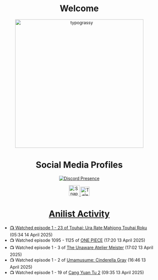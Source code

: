 <div align="center">

# Welcome
<a href="https://github.com/kawarimidoll/typograssy">
    <img alt="typograssy" src="https://typograssy.deno.dev/api?text=%E3%82%88%E3%81%86%E3%81%93%E3%81%9D%E3%81%BF%E3%81%AA%E3%81%95%E3%82%93%20-%20Sheby--&&l0=none&l1=82d9d0&l2=027353&l3=038c4c&l4=01402e&bg=none&frame=none&speed=100&comment=" width="421.99">
</a>

</div>

<div align="center">

# Social Media Profiles

[![Discord Presence](https://lanyard.cnrad.dev/api/612532963938271232)](https://discord.com/users/612532963938271232)


<a href="https://www.snapchat.com/add/a.sheby" title="Snapchat Profile">
    <img src="https://www.freepnglogos.com/uploads/snapchat-logo-png-0.png" width="35" alt="Snapchat Logo" />


<a href="https://t.me/ASheby" title="Telegram Profile">
    <img src="https://www.freepnglogos.com/uploads/telegram-logo-png-0.png" width="30" alt="Telegram Logo" />


</div>

<div align="center">

# Anilist Activity

</div>

<!-- ANILIST_ACTIVITY:start -->

-   📺 Watched episode 1 - 23 of [Touhai: Ura Rate Mahjong Touhai Roku](https://anilist.co/anime/173263) (05:34 14 April 2025)
-   📺 Watched episode 1095 - 1125 of [ONE PIECE](https://anilist.co/anime/21) (17:20 13 April 2025)
-   📺 Watched episode 1 - 3 of [The Unaware Atelier Meister](https://anilist.co/anime/183133) (17:02 13 April 2025)
-   📺 Watched episode 1 - 2 of [Umamusume: Cinderella Gray](https://anilist.co/anime/180516) (16:46 13 April 2025)
-   📺 Watched episode 1 - 19 of [Cang Yuan Tu 2](https://anilist.co/anime/185719) (09:35 13 April 2025)

<!-- ANILIST_ACTIVITY:end -->
